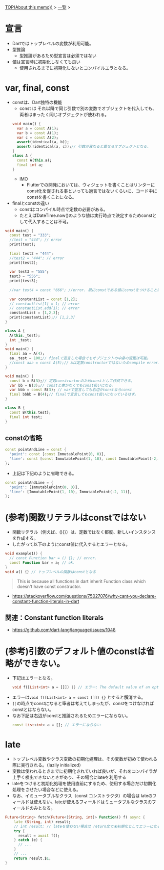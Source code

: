 [TOP(About this memo))](../README.md) > [一覧](./README.md) >


# 宣言
* Dartではトップレベルの変数が利用可能。
* 型推論
    * 型推論があるため型宣言は必須ではない
* 値は宣言時に初期化しなくても良い
    * 使用されるまでに初期化しないとコンパイルエラとなる。

# var, final, const
* constは、Dart独特の機能
  * const は それ以降で同じ引数で別の変数でオブジェクトを代入しても、両者はまったく同じオブジェクトが使われる。
  ```dart
  void main() {
    var a = const A(1);
    var b = const A(1);
    var c = const A(2);
    assert(identical(a, b));
    assert(!identical(a, c));// 引数が異なると異なるオブジェクトとなる。
  }
  class A {
    const A(this.a);
    final int a;
  }
  ```
  * IMO
    * Flutterでの開発においては、ウィジェットを書くことはリンターにconst化を促される事といっても過言ではないくらいに、コード中にconstを書くことになる。
* finalとconstの違い
  * constはコンパイル時点で定数の必要がある。
  * たとえばDateTime.now()のような値は実行時点で決定するためconstとして代入することは不可。
```dart
void main() {
  const test = "333";
  //test = "444"; // error
  print(test);
  
  final test2 = "444";
  //test2 = "444"; // error
  print(test2);
  
  var test3 = "555";
  test3 = "556";
  print(test3);
  
  //var test4 = const "666"; //error. 既にconstである値にconstをつけることはできない?
  
  var constantList = const [1,2];
  // constantList[1] = 1; // error
  // constantList.add(1); // error
  constantList = [1,2,3];
  print(constantList);// [1,2,3]
}
```
```dart
class A {
  A(this._test);
  int _test;
}
void main() {
  final aa = A(4);
  aa._test = 100;// finalで宣言した場合でもオブジェクトの中身の変更は可能。
  //const aaa = const A(5);// Aは定数constructorではないためcompile error.
}
```
```dart
void main() {
  const b = B(3);// 定数constructorのためconstとして作成できる。
  var bb = B(3);// constと書かなくてもconst扱いになる。
  var bbb = const B(3); // varで宣言しても右辺がconstならconst
  final bbbb = B(4);// finalで宣言してもconst扱いになっているはず。
}

class B {
  const B(this.test);
  final int test;
}
```
## constの省略
```dart
const pointAndLine = const {
  'point': const [const ImmutablePoint(0, 0)],
  'line': const [const ImmutablePoint(1, 10), const ImmutablePoint(-2, 11)],
};
```
* 上記は下記のように省略できる。
```dart
const pointAndLine = {
  'point': [ImmutablePoint(0, 0)],
  'line': [ImmutablePoint(1, 10), ImmutablePoint(-2, 11)],
};
```

# (参考)関数リテラルはconstではない
* 関数リテラル（例えば、(){}）は、定数ではなく都度、新しいインスタンスを作成する。
* したがって以下のようにconst値に代入するとエラーとなる。
```dart
void example1() {
  // const Function bar = () {}; // error.
  const Function bar = a; // ok.
}
void a() {} // トップレベルの関数はconstとなる
```
> This is because all functions in dart inherit Function class which doesn't have const constructor.
* https://stackoverflow.com/questions/75027076/why-cant-you-declare-constant-function-literals-in-dart
## 関連：Constant function literals
* https://github.com/dart-lang/language/issues/1048


# (参考)引数のデフォルト値のconstは省略ができない。
* 下記はエラーとなる。
  ```dart
  void f([List<int> a = []]) {} // エラー: The default value of an optional parameter must be constant.
  ```
* エラーは`void f([List<int> a = const []]) {}` とすると解消する。
* `[]`の時点でconstになると筆者は考えてしまったが、constをつけなければconstとはならない。
* なお下記は右辺がconstと推論されるためエラーにならない。
  ```dart
  const List<int> a = []; // エラーにならない
  ```

# late
* トップレベル変数やクラス変数の初期化処理は、その変数が初めて使われる際に実行される。（lazily initialized）
* 変数は使われるときまでに初期化されていれば良いが、それをコンパイラが上手く検出できないときがあり、その場合にlateを利用する
* lateをつけると初期化処理を使用直前にするため、使用する場合だけ初期化処理をさせたい場合などに使える。
* なお、イミュータブルなクラス（const コンストラクタ）の場合は lateのフィールドは使えない。lateが使えるフィールドはミュータブルなクラスのフィールドのみとなる。
```dart
Future<String> fetch(Future<(String, int)> Function() f) async {
    late (String, int) result;
    // int result; // lateを使わない場合は return文で未初期化としてエラーになる。
    try {
      result = await f();
    } catch (e) {
      // ...
    }
    // ...
    return result.$1;
}
```




